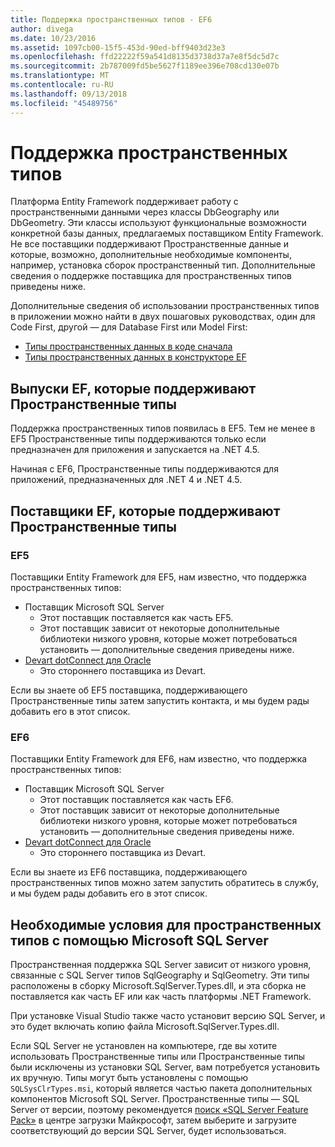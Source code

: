```yaml
---
title: Поддержка пространственных типов - EF6
author: divega
ms.date: 10/23/2016
ms.assetid: 1097cb00-15f5-453d-90ed-bff9403d23e3
ms.openlocfilehash: ffd22222f59a541d8135d3738d37a7e8f5dc5d7c
ms.sourcegitcommit: 2b787009fd5be5627f1189ee396e708cd130e07b
ms.translationtype: MT
ms.contentlocale: ru-RU
ms.lasthandoff: 09/13/2018
ms.locfileid: "45489756"
---
```

# <a name="provider-support-for-spatial-types"></a>Поддержка пространственных типов
Платформа Entity Framework поддерживает работу с пространственными данными через классы DbGeography или DbGeometry. Эти классы используют функциональные возможности конкретной базы данных, предлагаемых поставщиком Entity Framework. Не все поставщики поддерживают Пространственные данные и которые, возможно, дополнительные необходимые компоненты, например, установка сборок пространственный тип. Дополнительные сведения о поддержке поставщика для пространственных типов приведены ниже.  

Дополнительные сведения об использовании пространственных типов в приложении можно найти в двух пошаговых руководствах, один для Code First, другой — для Database First или Model First:  

- [Типы пространственных данных в коде сначала](~/ef6/modeling/code-first/data-types/spatial.md)  
- [Типы пространственных данных в конструкторе EF](~/ef6/modeling/designer/data-types/spatial.md)  

## <a name="ef-releases-that-support-spatial-types"></a>Выпуски EF, которые поддерживают Пространственные типы  

Поддержка пространственных типов появилась в EF5. Тем не менее в EF5 Пространственные типы поддерживаются только если предназначен для приложения и запускается на .NET 4.5.  

Начиная с EF6, Пространственные типы поддерживаются для приложений, предназначенных для .NET 4 и .NET 4.5.  

## <a name="ef-providers-that-support-spatial-types"></a>Поставщики EF, которые поддерживают Пространственные типы  

### <a name="ef5"></a>EF5  

Поставщики Entity Framework для EF5, нам известно, что поддержка пространственных типов:  

- Поставщик Microsoft SQL Server  
    - Этот поставщик поставляется как часть EF5.  
    - Этот поставщик зависит от некоторые дополнительные библиотеки низкого уровня, которые может потребоваться установить — дополнительные сведения приведены ниже.  
- [Devart dotConnect для Oracle](http://www.devart.com/dotconnect/oracle/)  
    - Это стороннего поставщика из Devart.  

Если вы знаете об EF5 поставщика, поддерживающего Пространственные типы затем запустить контакта, и мы будем рады добавить его в этот список.  

### <a name="ef6"></a>EF6  

Поставщики Entity Framework для EF6, нам известно, что поддержка пространственных типов:  

- Поставщик Microsoft SQL Server  
    - Этот поставщик поставляется как часть EF6.  
    - Этот поставщик зависит от некоторые дополнительные библиотеки низкого уровня, которые может потребоваться установить — дополнительные сведения приведены ниже.  
- [Devart dotConnect для Oracle](http://www.devart.com/dotconnect/oracle/)  
    - Это стороннего поставщика из Devart.  

Если вы знаете из EF6 поставщика, поддерживающего пространственных типов можно затем запустить обратитесь в службу, и мы будем рады добавить его в этот список.  

## <a name="prerequisites-for-spatial-types-with-microsoft-sql-server"></a>Необходимые условия для пространственных типов с помощью Microsoft SQL Server  

Пространственная поддержка SQL Server зависит от низкого уровня, связанные с SQL Server типов SqlGeography и SqlGeometry. Эти типы расположены в сборку Microsoft.SqlServer.Types.dll, и эта сборка не поставляется как часть EF или как часть платформы .NET Framework.  

При установке Visual Studio также часто установит версию SQL Server, и это будет включать копию файла Microsoft.SqlServer.Types.dll.  

Если SQL Server не установлен на компьютере, где вы хотите использовать Пространственные типы или Пространственные типы были исключены из установки SQL Server, вам потребуется установить их вручную. Типы могут быть установлены с помощью `SQLSysClrTypes.msi`, который является частью пакета дополнительных компонентов Microsoft SQL Server. Пространственные типы — SQL Server от версии, поэтому рекомендуется [поиск «SQL Server Feature Pack»](https://www.microsoft.com/en-us/search/result.aspx?q=sql+server+feature+pack) в центре загрузки Майкрософт, затем выберите и загрузите соответствующий до версии SQL Server, будет использоваться.
